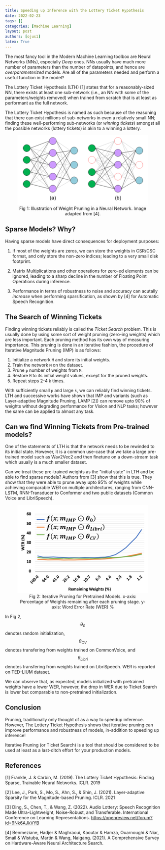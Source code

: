 ```yaml
---
title: Speeding up Inference with the Lottery Ticket Hypothesis
date: 2022-02-23
tags: []
categories: [Machine Learning]
layout: post
authors: [ojus1]
latex: True
---
```


The most fancy tool in the Modern Machine Learning toolbox are Neural Networks (NNs), 
especially _Deep_ ones. NNs usually have much more number of parameters than the 
number of datapoints, and hence are _overparameterized_ models. Are all of the parameters 
needed and perform a useful function in the model? 

The Lottery Ticket Hypothesis (LTH) [1] states that for a reasonably-sized NN, there
exists at least one sub-network (i.e., an NN with some of the parameters/weights
removed) when trained from scratch that is at least as performant as the full network.

The Lottery Ticket Hypothesis is named as such because of the reasoning that
there can exist millions of sub-networks in even a relatively small NN; finding
these well-performing sub-networks (or _winning tickets_) amongst all the possible
networks (lottery tickets) is akin to a winning a lottery.


<figure>
<center>
  <img alt="Pruning" src="/assets/images/posts/sparse-models/prune.png"/>
  <figcaption>Fig 1: Illustration of Weight Pruning in a Neural Network. Image adapted from [4].</figcaption>
</center>
</figure>

## Sparse Models? Why?

Having sparse models have direct consequences for deployment purposes:

1. If most of the weights are zeros, we can store the weights in CSR/CSC format, and
only store the non-zero indices; leading to a very small disk footprint.

2. Matrix Multiplications and other operations for zero-ed elements can be ignored,
leading to a sharp decline in the number of Floating Point Operations during inference.

3. Performance in terms of robustness to noise and accuracy can acutally *increase* when
performing sparsification, as shown by [4] for Automatic Speech Recognition.

## The Search of Winning Tickets

Finding winning tickets reliably is called the _Ticket Search_ problem. This is
usually done by using some sort of weight pruning (zero-ing weights) which are
less important. Each pruning method has its own way of measuring importance.
This pruning is done in an iterative fashion, the procedure of Iterative Magnitude
Pruning (IMP) is as follows:
1. Initialize a network `M` and store its initial weights.
2. Train the network `M` on the dataset.
3. Prune `p` number of weights from `M`.
4. Restore `M` to its initial weight values, except for the pruned weights.
5. Repeat steps 2-4 `k` times.

With sufficiently small `p` and large `k`, we can reliably find winning tickets.
LTH and successive works have shown that IMP and variants (such as Layer-adaptive
Magnitude Pruning, LAMP [2]) can remove upto 90% of weights without degrading
performance for Vision and NLP tasks; however the same can be applied to almost any task.

## Can we find Winning Tickets from Pre-trained models?

One of the statements of LTH is that the network needs to be rewinded to its initial state. However, it is a common use-case that we take a large pre-trained model such as Wav2Vec2 and then finetune on a down-stream task which usually is a much smaller dataset.

Can we treat these pre-trained weights as the "initial state" in LTH and be able to find sparse models? Authors from [3] show that this is true. They show that they were able to prune away upto 95% of weights while achieving comparable WER on multiple architectures, ranging from CNN-LSTM, RNN-Transducer to Conformer and two public datasets (Common Voice and LibriSpeech).

<figure>
<center>
  <img alt="Ticket Search for Pretrained Models" src="/assets/images/posts/sparse-models/pretrained.jpeg"/>
  <figcaption>Fig 2: Iterative Pruning for Pretrained Models. x-axis: Percentage of Weights remaining after each pruning stage. y-axis: Word Error Rate (WER) % </figcaption>
</center>
</figure>

In Fig 2, $$\theta_0$$ denotes random initialization, $$\theta_{CV}$$ denotes transfering from weights trained on CommonVoice, and $$\theta_{Libri}$$ denotes transfering from weights trained on LibriSpeech. WER is reported on TED-LIUM dataset. 

We can observe that, as expected, models initialized with pretrained weights have a lower WER, however, the drop in WER due to Ticket Search is lower but comparable to non-pretrained initialization.


## Conclusion
Pruning, traditionally only thought of as a way to speedup inference. However, The Lottery Ticket Hypothesis shows that iterative pruning can improve performance and robustness of models, in-addition to speeding up inference!

Iterative Pruning (or Ticket Search) is a tool that should be considered to be used at least as a last-ditch effort for your production models.

## References

[1] Frankle, J. & Carbin, M. (2019). The Lottery Ticket Hypothesis: Finding Sparse, Trainable Neural Networks. ICLR. 2019

[2] Lee, J., Park, S., Mo, S., Ahn, S., & Shin, J. (2021). Layer-adaptive Sparsity for the Magnitude-based Pruning. ICLR. 2021

[3] Ding, S., Chen, T., & Wang, Z. (2022). Audio Lottery: Speech Recognition Made Ultra-Lightweight, Noise-Robust, and Transferable. International Conference on Learning Representations. https://openreview.net/forum?id=9Nk6AJkVYB

[4] Benmeziane, Hadjer & Maghraoui, Kaoutar & Hamza, Ouarnoughi & Niar, Smail & Wistuba, Martin & Wang, Naigang. (2021). A Comprehensive Survey on Hardware-Aware Neural Architecture Search. 
